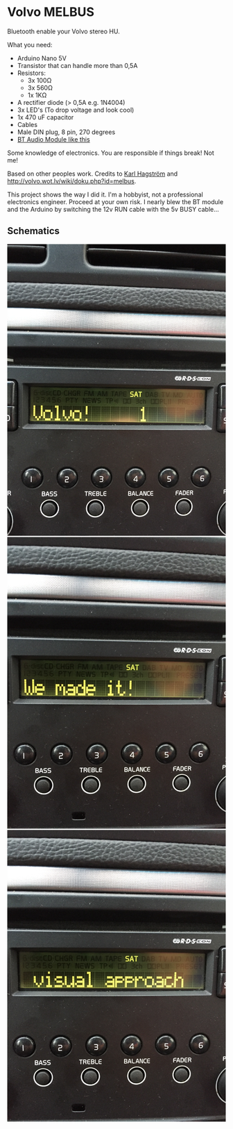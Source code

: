 # Volvo MELBUS

Bluetooth enable your Volvo stereo HU.

What you need:
* Arduino Nano 5V
* Transistor that can handle more than 0,5A
* Resistors:
   * 3x 100Ω
   * 3x 560Ω
   * 1x 1KΩ
* A rectifier diode (> 0,5A e.g. 1N4004)
* 3x LED's (To drop voltage and look cool)
* 1x 470 uF capacitor
* Cables
* Male DIN plug, 8 pin, 270 degrees
* [BT Audio Module like this](http://www.ebay.com/itm/161854077325?_trksid=p2057872.m2749.l2649&ssPageName=STRK%3AMEBIDX%3AIT "Ebay Link")

Some knowledge of electronics. You are responsible if things break! Not me!

Based on other peoples work. Credits to [Karl Hagström](http://gizmosnack.blogspot.se/2015/11/aux-in-volvo-hu-xxxx-radio.html) and http://volvo.wot.lv/wiki/doku.php?id=melbus.

This project shows the way I did it. I'm a hobbyist, not a professional electronics engineer. Proceed at your own risk. I nearly blew the BT module and the Arduino by switching the 12v RUN cable with the 5v BUSY cable...

## Schematics

![Image](/IMG_2340.JPG)
![Image](/IMG_2341.JPG)
![Image](/IMG_2342.JPG)

